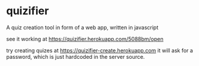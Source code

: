 # quizifier
A quiz creation tool in form of a web app, written in javascript

see it working at https://quizifier.herokuapp.com/5088bm/open

try creating quizes at https://quizifier-create.herokuapp.com
it will ask for a password, which is just hardcoded in the server source.
